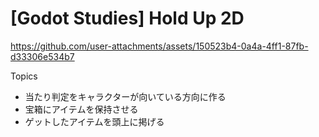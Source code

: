# [Godot Studies] Hold Up 2D

https://github.com/user-attachments/assets/150523b4-0a4a-4ff1-87fb-d33306e534b7

Topics

- 当たり判定をキャラクターが向いている方向に作る
- 宝箱にアイテムを保持させる
- ゲットしたアイテムを頭上に掲げる
